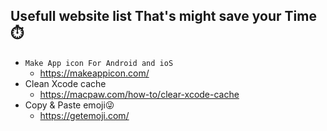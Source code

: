 
## Usefull website list That's might save your Time⏱️

- `Make App icon For Android and ioS`
  - https://makeappicon.com/ 
- Clean Xcode cache 
  - https://macpaw.com/how-to/clear-xcode-cache
- Copy & Paste emoji😜
  - https://getemoji.com/
